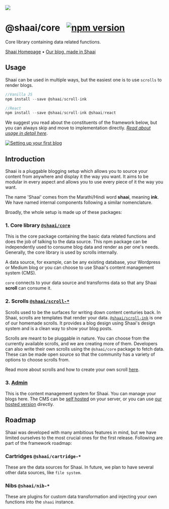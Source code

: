 ![](https://i.imgur.com/0RGDSPU.jpg)
# @shaai/core <span>&nbsp;</span> [![npm version](https://badge.fury.io/js/%40shaai%2Fcore.svg)](https://badge.fury.io/js/%40shaai%2Fcore)
Core library containing data related functions.

[Shaai Homepage](https://shaaijs.tech) • [Our blog, made in Shaai](https://shaaijs.tech/blog)

## Usage
Shaai can be used in multiple ways, but the easiest one is to use `scrolls` to render blogs.

```js
//Vanilla JS
npm install --save @shaai/scroll-ink

//React
npm install --save @shaai/scroll-ink @shaai/react
```
We suggest you read about the constituents of the framework below, but you can always skip and move to implementation directly. [_Read about usage in detail here_](https://github.com/shaaijs/scroll-ink#usage).

[![Setting up your first blog](https://i.imgur.com/Ebft2t0l.png)](http://www.youtube.com/watch?v=VESOKt5-7yU)

## Introduction
Shaai is a pluggable blogging setup which allows you to source your content from anywhere and display it the way you want. It aims to be modular in every aspect and allows you to use every piece of it the way you want.

The name 'Shaai' comes from the Marathi/Hindi word __shaai__, meaning __ink__. We have named internal components following a similar nomenclature.

Broadly, the whole setup is made up of these packages:

### 1. Core library [`@shaai/core`](https://github.com/shaaijs/core)
This is the core package containing the basic data related functions and does the job of talking to the data source. This npm package can be independently used to consume blog data and render as per one's needs. Generally, the core library is used by scrolls internally.

A data source, for example, can be any existing database, your Wordpress or Medium blog or you can choose to use Shaai's content management system (CMS).

`core` connects to your data source and transforms data so that any Shaai __scroll__ can consume it.

### 2. Scrolls [`@shaai/scroll-*`](https://github.com/shaaijs/scroll-ink)
Scrolls used to be the surfaces for writing down content centuries back. In Shaai, scrolls are templates that render your data. [`@shaai/scroll-ink`](https://github.com/shaaijs/scroll-ink) is one of our homemade scrolls. It provides a blog design using Shaai's design system and is a clean way to show your blog posts.

Scrolls are meant to be pluggable in nature. You can choose from the currently available scrolls, and we are creating more of them. Developers can also write their own scrolls using the `@shaai/core` package to fetch data. These can be made open source so that the community has a variety of options to choose scrolls from.

Read more about scrolls and how to create your own scroll [here](https://github.com/shaaijs/scroll-ink).

### 3. [Admin](https://shaai.herokuapp.com)
This is the content management system for Shaai. You can manage your blogs here. The CMS can be [self hosted](https://github.com/shaaijs/admin#host-shaai-admin-on-heroku) on your server, or you can use [our hosted version](https://shaai.herokuapp.com) directly.

## Roadmap
Shaai was developed with many ambitious features in mind, but we have limited ourselves to the most crucial ones for the first release. Following are part of the framework roadmap:
### Cartridges `@shaai/cartridge-*`
These are the data sources for Shaai. In future, we plan to have several other data sources, like `file system`.

### Nibs `@shaai/nib-*`
These are plugins for custom data transformation and injecting your own functions into the `shaai` instance.
